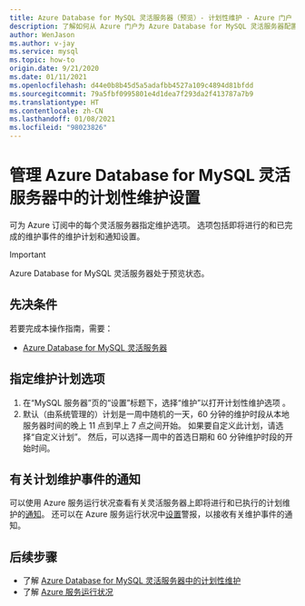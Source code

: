 ```yaml
---
title: Azure Database for MySQL 灵活服务器（预览）- 计划性维护 - Azure 门户
description: 了解如何从 Azure 门户为 Azure Database for MySQL 灵活服务器配置计划性维护设置。
author: WenJason
ms.author: v-jay
ms.service: mysql
ms.topic: how-to
origin.date: 9/21/2020
ms.date: 01/11/2021
ms.openlocfilehash: d44e0b8b45d5a5adafbb4527a109c4894d81bfdd
ms.sourcegitcommit: 79a5fbf0995801e4d1dea7f293da2f413787a7b9
ms.translationtype: HT
ms.contentlocale: zh-CN
ms.lasthandoff: 01/08/2021
ms.locfileid: "98023826"
---
```

# <a name="manage-scheduled-maintenance-settings-for-azure-database-for-mysql--flexible-server"></a>管理 Azure Database for MySQL 灵活服务器中的计划性维护设置
 
可为 Azure 订阅中的每个灵活服务器指定维护选项。 选项包括即将进行的和已完成的维护事件的维护计划和通知设置。

> [!IMPORTANT]
> Azure Database for MySQL 灵活服务器处于预览状态。
 
## <a name="prerequisites"></a>先决条件
若要完成本操作指南，需要：
- [Azure Database for MySQL 灵活服务器](quickstart-create-server-portal.md)
 
## <a name="specify-maintenance-schedule-options"></a>指定维护计划选项
 
1. 在“MySQL 服务器”页的“设置”标题下，选择“维护”以打开计划性维护选项 。
2. 默认（由系统管理的）计划是一周中随机的一天，60 分钟的维护时段从本地服务器时间的晚上 11 点到早上 7 点之间开始。 如果要自定义此计划，请选择“自定义计划”。 然后，可以选择一周中的首选日期和 60 分钟维护时段的开始时间。
 
## <a name="notifications-about-scheduled-maintenance-events"></a>有关计划维护事件的通知
 
可以使用 Azure 服务运行状况查看有关灵活服务器上即将进行和已执行的计划维护的[通知](../../service-health/service-notifications.md)。 还可以在 Azure 服务运行状况中[设置](../../service-health/resource-health-alert-monitor-guide.md)警报，以接收有关维护事件的通知。
 
## <a name="next-steps"></a>后续步骤  
 
* 了解 [Azure Database for MySQL 灵活服务器中的计划性维护](concepts-maintenance.md)
* 了解 [Azure 服务运行状况](../../service-health/overview.md)
